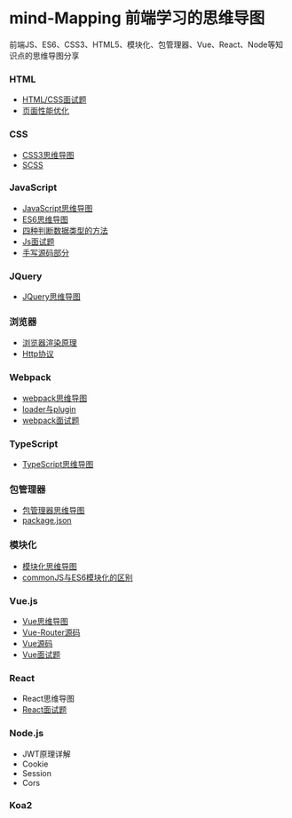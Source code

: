 # mind-Mapping 前端学习的思维导图

前端JS、ES6、CSS3、HTML5、模块化、包管理器、Vue、React、Node等知识点的思维导图分享

### HTML
- [HTML/CSS面试题](https://github.com/zhh10/mind-Mapping/blob/master/HTML%EF%BD%9CCSS%E9%9D%A2%E8%AF%95%E9%A2%98.md)
- [页面性能优化](https://github.com/zhh10/Notes/blob/master/%E9%A1%B5%E9%9D%A2%E6%80%A7%E8%83%BD%E4%BC%98%E5%8C%96.md)

### CSS
- [CSS3思维导图](https://github.com/zhh10/mind-Mapping/blob/master/CSS3.xmind)
- [SCSS](https://github.com/zhh10/mind-Mapping/blob/master/SCSS.md)

### JavaScript
- [JavaScript思维导图](https://github.com/zhh10/mind-Mapping/blob/master/JavaScript.xmind)
- [ES6思维导图](https://github.com/zhh10/mind-Mapping/blob/master/ES6.xmind)
- [四种判断数据类型的方法](https://github.com/zhh10/mind-Mapping/blob/master/%E5%9B%9B%E7%A7%8D%E5%88%A4%E6%96%AD%E6%95%B0%E6%8D%AE%E7%B1%BB%E5%9E%8B%E7%9A%84%E6%96%B9%E6%B3%95.md)
- [Js面试题](https://github.com/zhh10/mind-Mapping/blob/master/JS%E9%9D%A2%E8%AF%95%E9%A2%98.md)
- [手写源码部分](https://github.com/zhh10/mind-Mapping/blob/master/%E6%89%8B%E5%86%99%E6%BA%90%E7%A0%81%E9%83%A8%E5%88%86.md)

### JQuery 
- [JQuery思维导图](https://github.com/zhh10/mind-Mapping/blob/master/jquery.xmind)

### 浏览器
- [浏览器渲染原理](https://github.com/zhh10/mind-Mapping/blob/master/%E6%B5%8F%E8%A7%88%E5%99%A8%E7%9A%84%E6%B8%B2%E6%9F%93%E5%8E%9F%E7%90%86.md)
- [Http协议](https://github.com/zhh10/Notes/blob/master/Http%E5%8D%8F%E8%AE%AE.md)

### Webpack
- [webpack思维导图](https://github.com/zhh10/mind-Mapping/blob/master/Webpack.xmind)
- [loader与plugin](https://github.com/zhh10/Notes/blob/master/loader%E4%B8%8Eplugin.md)
- [webpack面试题](https://github.com/zhh10/Notes/blob/master/webpack%E9%9D%A2%E8%AF%95%E9%A2%98.md)

### TypeScript
- [TypeScript思维导图](https://github.com/zhh10/mind-Mapping/blob/master/typescript.xmind)

### 包管理器
- [包管理器思维导图](https://github.com/zhh10/mind-Mapping/blob/master/%E5%8C%85%E7%AE%A1%E7%90%86%E5%99%A8.xmind)
- [package.json](https://github.com/zhh10/mind-Mapping/blob/master/package.json.md)

### 模块化
- [模块化思维导图](https://github.com/zhh10/mind-Mapping/blob/master/%E6%A8%A1%E5%9D%97%E5%8C%96.xmind)
- [commonJS与ES6模块化的区别](https://github.com/zhh10/Notes/blob/master/commonJS%E4%B8%8EES6%E6%A8%A1%E5%9D%97%E5%8C%96%E7%9A%84%E5%8C%BA%E5%88%AB.md)

### Vue.js
- [Vue思维导图](https://github.com/zhh10/mind-Mapping/blob/master/Vue.js.xmind)
- [Vue-Router源码](https://github.com/zhh10/mind-Mapping/blob/master/Vue-Router%E6%BA%90%E7%A0%81.xmind)
- [Vue源码](https://github.com/zhh10/mind-Mapping/blob/master/Vue%E6%BA%90%E7%A0%81.xmind)
- [Vue面试题](https://github.com/zhh10/Notes/blob/master/Vue%E9%9D%A2%E8%AF%95%E9%A2%98.md)

### React
- React思维导图
- [React面试题](https://github.com/zhh10/Notes/blob/master/React%E9%9D%A2%E8%AF%95%E9%A2%98.md)

### Node.js
- JWT原理详解
- Cookie
- Session
- Cors

### Koa2
